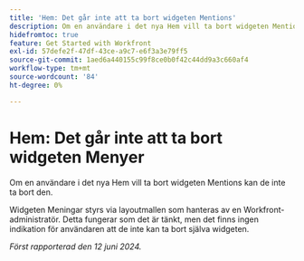 ```yaml
---
title: 'Hem: Det går inte att ta bort widgeten Mentions'
description: Om en användare i det nya Hem vill ta bort widgeten Mentions kan de inte ta bort den.
hidefromtoc: true
feature: Get Started with Workfront
exl-id: 57defe2f-47df-43ce-a9c7-e6f3a3e79ff5
source-git-commit: 1aed6a440155c99f8ce0b0f42c44dd9a3c660af4
workflow-type: tm+mt
source-wordcount: '84'
ht-degree: 0%

---
```


# Hem: Det går inte att ta bort widgeten Menyer

<!--valid issue; won't fix-->

Om en användare i det nya Hem vill ta bort widgeten Mentions kan de inte ta bort den.

Widgeten Meningar styrs via layoutmallen som hanteras av en Workfront-administratör. Detta fungerar som det är tänkt, men det finns ingen indikation för användaren att de inte kan ta bort själva widgeten.

_Först rapporterad den 12 juni 2024._
